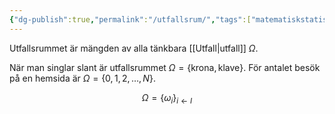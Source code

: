 ```yaml
---
{"dg-publish":true,"permalink":"/utfallsrum/","tags":["matematiskstatistik"]}
---
```


Utfallsrummet är mängden av alla tänkbara [[Utfall\|utfall]] $\Omega$. 

När man singlar slant är utfallsrummet $\Omega= \{\text{krona}, \text{klave}\}$. För antalet besök på en hemsida är $\Omega=\left\{ 0,1,2,\dots,N \right\}$.

$$
\Omega= \left\{ \omega_{i} \right\}_{i \leftarrow I}
$$

